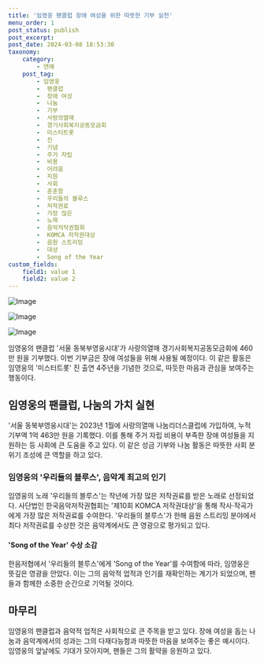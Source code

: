 ```yaml
---
title: '임영웅 팬클럽 장애 여성을 위한 따뜻한 기부 실천'
menu_order: 1
post_status: publish
post_excerpt: 
post_date: 2024-03-08 18:53:30
taxonomy:
    category:
        - 연예
    post_tag:
        - 임영웅
        -  팬클럽
        -  장애 여성
        -  나눔
        -  기부
        -  사랑의열매
        -  경기사회복지공동모금회
        -  미스터트롯
        -  진
        -  기념
        -  주거 자립
        -  비용
        -  어려움
        -  지원
        -  사회
        -  훈훈함
        -  우리들의 블루스
        -  저작권료
        -  가장 많은
        -  노래
        -  음악저작권협회
        -  KOMCA 저작권대상
        -  음원 스트리밍
        -  대상
        -  Song of the Year
custom_fields:
    field1: value 1
    field2: value 2
---
```


![Image](https://ssl.pstatic.net/mimgnews/image/311/2024/03/08/0001699736_001_20240308085101321.jpg?type=w540)

![Image](https://mimgnews.pstatic.net/image/311/2024/03/08/0001699736_002_20240308085101359.jpg?type=w540)

![Image](https://ssl.pstatic.net/mimgnews/image/311/2024/03/08/0001699736_003_20240308085101400.jpg?type=w540)

임영웅의 팬클럽 '서울 동북부영웅시대'가 사랑의열매 경기사회복지공동모금회에 460만 원을 기부했다. 이번 기부금은 장애 여성들을 위해 사용될 예정이다. 이 같은 활동은 임영웅의 '미스터트롯' 진 출연 4주년을 기념한 것으로, 따듯한 마음과 관심을 보여주는 행동이다.
## 임영웅의 팬클럽, 나눔의 가치 실현
'서울 동북부영웅시대'는 2023년 1월에 사랑의열매 나눔리더스클럽에 가입하여, 누적기부액 1억 463만 원을 기록했다. 이를 통해 주거 자립 비용이 부족한 장애 여성들을 지원하는 등 사회에 큰 도움을 주고 있다. 이 같은 성금 기부와 나눔 활동은 따뜻한 사회 분위기 조성에 큰 역할을 하고 있다.
### 임영웅의 '우리들의 블루스', 음악계 최고의 인기
임영웅의 노래 '우리들의 블루스'는 작년에 가장 많은 저작권료를 받은 노래로 선정되었다. 사단법인 한국음악저작권협회는 '제10회 KOMCA 저작권대상'을 통해 작사·작곡가에게 가장 많은 저작권료를 수여한다. '우리들의 블루스'가 한해 음원 스트리밍 분야에서 최다 저작권료를 수상한 것은 음악계에서도 큰 영광으로 평가되고 있다.
#### 'Song of the Year' 수상 소감
한음저협에서 '우리들의 블루스'에게 'Song of the Year'를 수여함에 따라, 임영웅은 뜻깊은 영광을 안았다. 이는 그의 음악적 업적과 인기를 재확인하는 계기가 되었으며, 팬들과 함께한 소중한 순간으로 기억될 것이다.
## 마무리
임영웅의 팬클럽과 음악적 업적은 사회적으로 큰 주목을 받고 있다. 장애 여성을 돕는 나눔과 음악계에서의 성과는 그의 다재다능함과 따뜻한 마음을 보여주는 좋은 예시이다. 임영웅의 앞날에도 기대가 모아지며, 팬들은 그의 활약을 응원하고 있다.
